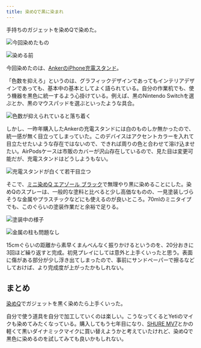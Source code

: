 ```yaml
---
title: 染めQで黒に染まれ
---
```

手持ちのガジェットを染めQで染めた。

![](https://lh6.googleusercontent.com/Q0d31CRVf5FdXaQNToJU5D95zblHxMIz5bm2GGJpY_nolIM9YAng8YWzHh-lP41nDQIfzqYJia1d7aa3vBmIDOOysaxdOaLe7mOqzjzW4ToW9Pi5q6JSswyJS3LIdOFWY03-u6CZ_r0rRr3RQsB1RW0ykk62bJXVkLtD1EemHj1A5YO0EV5Od7_t "今回染めたもの")

![](https://lh6.googleusercontent.com/qnP_HGDBPVALTy0A-ZkmAH28wRcJMyu0gGwtjE-mLpPuklnp13Hbc5BKz9yE05DLgifRVjubMOhmrkPcdZhYyhLhn2mxJsonbA3PrYZqXRPNxBhqbCUu1p6TX59-cD6Xbo6tI4ofcbbMKrn0ZJLfRSTqmH3cM8I041Irv7ZUvxY5Q4WhZ4G7wWMm "染める前")

今回染めたのは、[AnkerのiPhone充電スタンド](https://r7kamura.com/articles/2021-09-06-anker-iphone-stand)。

「色数を抑えろ」というのは、グラフィックデザインであってもインテリアデザインであっても、基本中の基本としてよく語られている。自分の作業机でも、使う機器を黒色に統一するよう心掛けている。例えば、黒のNintendo Switchを選ぶとか、黒のマウスパッドを選ぶといったような具合。

![](https://lh3.googleusercontent.com/zLWO_7flh5M0sCiT-K9su2Yn-TBmA9QwGJrHcz3-C8IB0bRjWucbUvWKE3P8Ydc3uiJgF7WSo7SMppMI536T0iXTqOKvsYUKLhDoM9OtmCgryl49QzcqccnI9Mhbai87SbCoukoGkgu80qfYeHrvMQfClvjjCSPCQ68s4Ol0LnbCfaIZ-zrE9MuN "色数が抑えられていると落ち着く")

しかし、一昨年購入したAnkerの充電スタンドには白のものしか無かったので、統一感が無く目立ってしまっていた。このデバイスはアクセントカラーを入れて目立たせたいような存在ではないので、できれば周りの色と合わせて溶け込ませたい。AirPodsケースは市販のカバーが沢山存在しているので、見た目は変更可能だが、充電スタンドはどうしようもない。

![](https://lh3.googleusercontent.com/EeCoDVB2dhvNN9H53A9JwUbliv3LReBx9wo6qfBWMvqoCfo5v-9tI25XUoqnNeceTKVhnTjV3mDv-bEcQjMM8NDi7NfomfSMN3XY7t8XfFk2I56xHhIrnGt_gIiLuKexuAqVAjlyJW1ylqP9MkLpu7pBjTnY9UzvbOP-LY6X2MO40ALed5I-rrA1 "充電スタンドが白くて若干目立つ")

そこで、[ミニ染めQ エアゾール ブラック](https://www.amazon.co.jp/dp/B003QMFUKO)で無理やり黒に染めることにした。染めQのスプレーは、一般的な塗料と比べると少し高価なものの、一見塗装しづらそうな金属やプラスチックなどにも使えるのが良いところ。70mlのミニタイプでも、このぐらいの塗装作業だと余裕で足りる。

![](https://lh5.googleusercontent.com/1z-efmrtmUlHC4TDL2qcoRaXnFJ_Gr_ZIIEueFiKegXjoERnk1Fp46s6kPi84I7Qb10fzWeR6wngdnoXG6nMYsh0Jn5_CtW6BiDer6uVD1fq2PuxRTKTcw6ubCBqpfuhhdUmQKRQIY2WIv7sJElQgZ1kvpjGddio_RlH-KDQm4fKkHhSEe4t4_o1 "塗装中の様子")

![](https://lh3.googleusercontent.com/medy7JbtIJAI-857Y77TZzel-S93QtkGGP-xKUU6sv-rjaHjKUp5CakH1U3wK9rtuaExwPgee35hozGfFGbCC2ZieXwUbXucQ8sW_icg-YKf5RkYPrYWKk7Uo6H0MWTBtCmDNFBKK2Xy5PVqnzi54GyPF4lJoXFd0bwoQM5hi-VugmN2l6hV2-1- "金属の柱も問題なし")

15cmぐらいの距離から素早くまんべんなく振りかけるというのを、20分おきに3回ほど繰り返すと完成。初見プレイにしては意外と上手くいったと思う。表面に傷がある部分が少し浮き出てしまったので、事前にサンドペーパーで擦るなどしておけば、より完成度が上がったかもしれない。

まとめ
---

[染めQ](https://www.amazon.co.jp/dp/B003QMFUKO)でガジェットを黒く染めたら上手くいった。

自分で使う道具を自分で加工していくのは楽しい。こうなってくるとYetiのマイクも染めてみたくなっている。購入してもう七年目になり、[SHURE MV7](https://www.amazon.co.jp/dp/B08KY7G1GV)とかの軽くて黒いダイナミックマイクに買い替えようかと考えていたけれど、染めQで黒色に染めるのを試してみても良いかもしれない。
